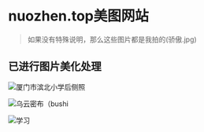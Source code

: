 # nuozhen.top美图网站

>如果没有特殊说明，那么这些图片都是我拍的(骄傲.jpg)

## 已进行图片美化处理

![厦门市滨北小学后侧照](/web/photo/binbei.jpg "雨后拍摄")

![乌云密布（bushi](/web/photo/wuyun.jpg "在下雨，然后跑出去拍了一张，经过处理使得乌云更加离谱")

![学习](/web/photo/zuoye.jpg "当然只是摆一下（doge）")

